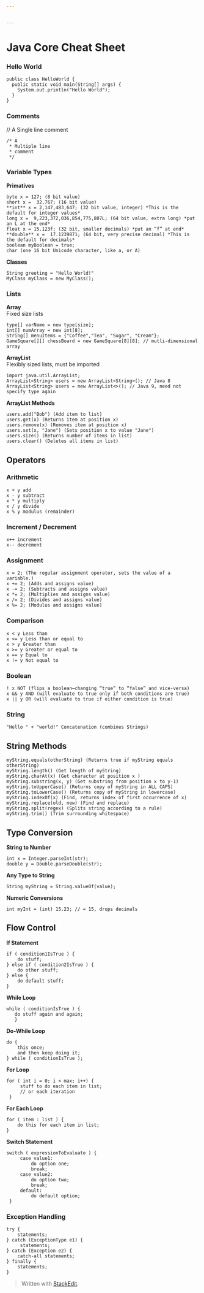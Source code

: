 ```yaml
---


---
```


<h1 id="java-core-cheat-sheet">Java Core Cheat Sheet</h1>
<h3 id="hello-world">Hello World</h3>
<pre><code>public class HelloWorld {
  public static void main(String[] args) {
    System.out.println("Hello World");    
  }
}
</code></pre>
<h3 id="comments">Comments</h3>
<p>// A Single line comment</p>
<pre><code>/* A 
 * Multiple line
 * comment
 */
</code></pre>
<h3 id="variable-types">Variable Types</h3>
<p><strong>Primatives</strong></p>
<pre><code>byte x = 127; (8 bit value)
short x =  32,767; (16 bit value)
**int** x = 2,147,483,647; (32 bit value, integer) *This is the default for integer values*
long x =  9,223,372,036,854,775,807L; (64 bit value, extra long) *put an L at the end*
float x = 15.123f; (32 bit, smaller decimals) *put an “f” at end*
**double** x =  17.1239871; (64 bit, very precise decimal) *This is the default for decimals*
boolean myBoolean = true;
char (one 16 bit Unicode character, like a, or A)
</code></pre>
<p><strong>Classes</strong></p>
<pre><code>String greeting = "Hello World!"
MyClass myClass = new MyClass();
</code></pre>
<h3 id="lists">Lists</h3>
<p><strong>Array</strong><br>
Fixed size lists</p>
<pre><code>type[] varName = new type[size];
int[] numArray = new int[8];
String[] menuItems = {"Coffee","Tea", "Sugar", "Cream"};
GameSquare[][] chessBoard = new GameSquare[8][8]; // mutli-dimensional array
</code></pre>
<p><strong>ArrayList</strong><br>
Flexibly sized lists, must be imported</p>
<pre><code>import java.util.ArrayList;    
ArrayList&lt;String&gt; users = new ArrayList&lt;String&gt;(); // Java 8
ArrayList&lt;String&gt; users = new ArrayList&lt;&gt;(); // Java 9, need not specify type again  
</code></pre>
<p><strong>ArrayList Methods</strong></p>
<pre><code>users.add("Bob") (Add item to list) 
users.get(x) (Returns item at position x)  
users.remove(x) (Removes item at position x) 
users.set(x, "Jane") (Sets position x to value "Jane")
users.size() (Returns number of items in list)
users.clear() (Deletes all items in list)
</code></pre>
<h2 id="operators">Operators</h2>
<h3 id="arithmetic">Arithmetic</h3>
<pre><code>x + y add 
x - y subtract 
x * y multiply 
x / y divide 
x % y modulus (remainder)
</code></pre>
<h3 id="increment--decrement">Increment / Decrement</h3>
<pre><code>x++ increment 
x-- decrement
</code></pre>
<h3 id="assignment">Assignment</h3>
<pre><code>x = 2; (The regular assignment operator, sets the value of a variable.)
x += 2; (Adds and assigns value)
x -= 2; (Subtracts and assigns value)
x *= 2; (Multiplies and assigns value)
x /= 2; (Divides and assigns value)
x %= 2; (Modulus and assigns value)
</code></pre>
<h3 id="comparison">Comparison</h3>
<pre><code>x &lt; y Less than 
x &lt;= y Less than or equal to 
x &gt; y Greater than 
x &gt;= y Greater or equal to 
x == y Equal to 
x != y Not equal to
</code></pre>
<h3 id="boolean">Boolean</h3>
<pre><code>! x NOT (flips a boolean—changing “true” to “false” and vice-versa)
x &amp;&amp; y AND (will evaluate to true only if both conditions are true)
x || y OR (will evaluate to true if either condition is true)
</code></pre>
<h3 id="string">String</h3>
<pre><code>"Hello " + "world!" Concatenation (combines Strings)
</code></pre>
<h2 id="string-methods">String Methods</h2>
<pre><code>myString.equals(otherString) (Returns true if myString equals otherString)
myString.length() (Get length of myString) 
myString.charAt(x) (Get character at position x )
myString.substring(x, y) (Get substring from position x to y-1) 
myString.toUpperCase() (Returns copy of myString in ALL CAPS) 
myString.toLowerCase() (Returns copy of myString in lowercase) 
myString.indexOf(x) (Find, returns index of first occurrence of x) 
myString.replace(old, new) (Find and replace) 
myString.split(regex) (Splits string according to a rule) 
myString.trim() (Trim surrounding whitespace)
</code></pre>
<h2 id="type-conversion">Type Conversion</h2>
<p><strong>String to Number</strong></p>
<pre><code>int x = Integer.parseInt(str); 
double y = Double.parseDouble(str); 
</code></pre>
<p><strong>Any Type to String</strong></p>
<pre><code>String myString = String.valueOf(value); 
</code></pre>
<p><strong>Numeric Conversions</strong></p>
<pre><code>int myInt = (int) 15.23; // = 15, drops decimals
</code></pre>
<h2 id="flow-control">Flow Control</h2>
<p><strong>If Statement</strong></p>
<pre><code>if ( condition1IsTrue ) {
    do stuff; 
} else if ( condition2IsTrue ) {
    do other stuff; 
} else {
    do default stuff; 
} 
</code></pre>
<p><strong>While Loop</strong></p>
<pre><code>while ( conditionIsTrue ) {
   do stuff again and again; 
   } 
</code></pre>
<p><strong>Do-While Loop</strong></p>
<pre><code>do {
    this once; 
    and then keep doing it; 
} while ( conditionIsTrue ); 
</code></pre>
<p><strong>For Loop</strong></p>
<pre><code>for ( int i = 0; i &lt; max; i++) {
	 stuff to do each item in list;
	 // or each iteration 
 } 
</code></pre>
<p><strong>For Each Loop</strong></p>
<pre><code>for ( item : list ) {
    do this for each item in list;
} 
</code></pre>
<p><strong>Switch Statement</strong></p>
<pre><code>switch ( expressionToEvaluate ) {
	 case value1: 
		 do option one; 
		 break; 
	 case value2: 
		 do option two;
		 break; 
	 default: 
		 do default option; 
 }
</code></pre>
<h3 id="exception-handling">Exception Handling</h3>
<pre><code>try { 
	statements; 
} catch (ExceptionType e1) {
     statements; 
} catch (Exception e2) {
    catch-all statements; 
} finally {
    statements; 
}
</code></pre>
<blockquote>
<p>Written with <a href="https://stackedit.io/">StackEdit</a>.</p>
</blockquote>

